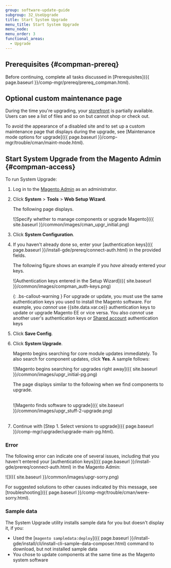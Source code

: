 ```yaml
---
group: software-update-guide
subgroup: 32_UseUpgrade
title: Start System Upgrade
menu_title: Start System Upgrade
menu_node:
menu_order: 3
functional_areas:
  - Upgrade
---
```


## Prerequisites {#compman-prereq}

Before continuing, complete all tasks discussed in [Prerequisites]({{ page.baseurl }}/comp-mgr/prereq/prereq_compman.html).

## Optional custom maintenance page

During the time you're upgrading, your [storefront](https://glossary.magento.com/storefront) is partially available. Users can see a list of files and so on but cannot shop or check out.

To avoid the appearance of a disabled site and to set up a custom maintenance page that displays during the upgrade, see [Maintenance mode options for upgrade]({{ page.baseurl }}/comp-mgr/trouble/cman/maint-mode.html).

## Start System Upgrade from the Magento Admin {#compman-access}

To run System Upgrade:

1. Log in to the [Magento Admin](https://glossary.magento.com/magento-admin) as an administrator.
1. Click **System** > **Tools** > **Web Setup Wizard**.

   The following page displays.

   ![Specify whether to manage components or upgrade Magento]({{ site.baseurl }}/common/images/cman_upgr_initial.png)

1. Click **System Configuration**.
1. If you haven't already done so, enter your [authentication keys]({{ page.baseurl }}/install-gde/prereq/connect-auth.html) in the provided fields.

   The following figure shows an example if you *have* already entered your keys.

   ![Authentication keys entered in the Setup Wizard]({{ site.baseurl }}/common/images/compman_auth-keys.png)

   {: .bs-callout-warning }
   For upgrade or update, you must use the same authentication keys you used to install the Magento software. For example, you *cannot* use {{site.data.var.ce}} authentication keys to update or upgrade Magento EE or vice versa. You also *cannot* use another user's authentication keys or [Shared account](http://docs.magento.com/m2/ce/user_guide/magento/magento-account-share.html) authentication keys

1. Click **Save Config**.
1. Click **System Upgrade**.

   Magento begins searching for core module updates immediately. To also search for component updates, click **Yes**. A sample follows:

   ![Magento begins searching for upgrades right away]({{ site.baseurl }}/common/images/upgr_initial-pg.png)

   The page displays similar to the following when we find components to upgrade.<br><br>

   ![Magento finds software to upgrade]({{ site.baseurl }}/common/images/upgr_stuff-2-upgrade.png)<br><br>

1. Continue with [Step 1. Select versions to upgrade]({{ page.baseurl }}/comp-mgr/upgrader/upgrade-main-pg.html).

### Error

The following error can indicate one of several issues, including that you haven't entered your [authentication keys]({{ page.baseurl }}/install-gde/prereq/connect-auth.html) in the Magento Admin:

![]({{ site.baseurl }}/common/images/upgr-sorry.png)

For suggested solutions to other causes indicated by this message, see [troubleshooting]({{ page.baseurl }}/comp-mgr/trouble/cman/were-sorry.html).

### Sample data

The System Upgrade utility installs sample data for you but doesn't display it, if you:

*  Used the [`magento sampledata:deploy`]({{ page.baseurl }}/install-gde/install/cli/install-cli-sample-data-composer.html) command to download, but not installed sample data
*  You chose to update components at the same time as the Magento system software
